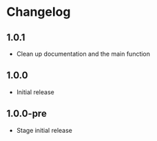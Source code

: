 Changelog
=========

## 1.0.1
* Clean up documentation and the main function

## 1.0.0
* Initial release

## 1.0.0-pre
* Stage initial release